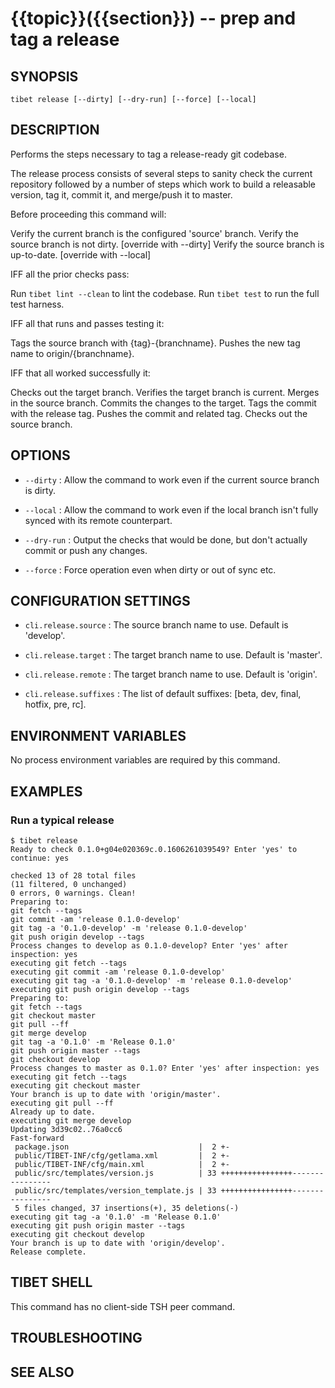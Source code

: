 {{topic}}({{section}}) -- prep and tag a release
=============================================

## SYNOPSIS

`tibet release [--dirty] [--dry-run] [--force] [--local]`

## DESCRIPTION

Performs the steps necessary to tag a release-ready git codebase.

The release process consists of several steps to sanity check the
current repository followed by a number of steps which work to build
a releasable version, tag it, commit it, and merge/push it to master.

Before proceeding this command will:

Verify the current branch is the configured 'source' branch.
Verify the source branch is not dirty. [override with --dirty]
Verify the source branch is up-to-date. [override with --local]

IFF all the prior checks pass:

Run `tibet lint --clean` to lint the codebase.
Run `tibet test` to run the full test harness.

IFF all that runs and passes testing it:

Tags the source branch with {tag}-{branchname}.
Pushes the new tag name to origin/{branchname}.

IFF that all worked successfully it:

Checks out the target branch.
Verifies the target branch is current.
Merges in the source branch.
Commits the changes to the target.
Tags the commit with the release tag.
Pushes the commit and related tag.
Checks out the source branch.


## OPTIONS

  * `--dirty` :
    Allow the command to work even if the current source branch is dirty.

  * `--local` :
    Allow the command to work even if the local branch isn't fully synced with
its remote counterpart.

  * `--dry-run` :
    Output the checks that would be done, but don't actually commit or push any
changes.

  * `--force` :
    Force operation even when dirty or out of sync etc.


## CONFIGURATION SETTINGS

  * `cli.release.source` :
    The source branch name to use. Default is 'develop'.

  * `cli.release.target` :
    The target branch name to use. Default is 'master'.

  * `cli.release.remote` :
    The target branch name to use. Default is 'origin'.

  * `cli.release.suffixes` :
    The list of default suffixes: [beta, dev, final, hotfix, pre, rc].


## ENVIRONMENT VARIABLES

No process environment variables are required by this command.

## EXAMPLES

### Run a typical release

    $ tibet release
    Ready to check 0.1.0+g04e020369c.0.1606261039549? Enter 'yes' to continue: yes

    checked 13 of 28 total files
    (11 filtered, 0 unchanged)
    0 errors, 0 warnings. Clean!
    Preparing to:
    git fetch --tags
    git commit -am 'release 0.1.0-develop'
    git tag -a '0.1.0-develop' -m 'release 0.1.0-develop'
    git push origin develop --tags
    Process changes to develop as 0.1.0-develop? Enter 'yes' after inspection: yes
    executing git fetch --tags
    executing git commit -am 'release 0.1.0-develop'
    executing git tag -a '0.1.0-develop' -m 'release 0.1.0-develop'
    executing git push origin develop --tags
    Preparing to:
    git fetch --tags
    git checkout master
    git pull --ff
    git merge develop
    git tag -a '0.1.0' -m 'Release 0.1.0'
    git push origin master --tags
    git checkout develop
    Process changes to master as 0.1.0? Enter 'yes' after inspection: yes
    executing git fetch --tags
    executing git checkout master
    Your branch is up to date with 'origin/master'.
    executing git pull --ff
    Already up to date.
    executing git merge develop
    Updating 3d39c02..76a0cc6
    Fast-forward
     package.json                             |  2 +-
     public/TIBET-INF/cfg/getlama.xml         |  2 +-
     public/TIBET-INF/cfg/main.xml            |  2 +-
     public/src/templates/version.js          | 33 ++++++++++++++++----------------
     public/src/templates/version_template.js | 33 ++++++++++++++++----------------
     5 files changed, 37 insertions(+), 35 deletions(-)
    executing git tag -a '0.1.0' -m 'Release 0.1.0'
    executing git push origin master --tags
    executing git checkout develop
    Your branch is up to date with 'origin/develop'.
    Release complete.

## TIBET SHELL

This command has no client-side TSH peer command.

## TROUBLESHOOTING


## SEE ALSO

